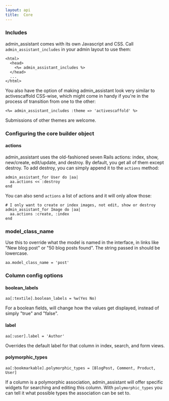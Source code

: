 ```yaml
---
layout: api
title:  Core
---
```


### Includes

admin\_assistant comes with its own Javascript and CSS. Call `admin_assistant_includes` in your admin layout to use them:

    <html>
      <head>
        <%= admin_assistant_includes %>
      </head>
      ...
    </html>

You also have the option of making admin\_assistant look very similar to activescaffold CSS-wise, which might come in handy if you're in the process of transition from one to the other:

    <%= admin_assistant_includes :theme => 'activescaffold' %>

Submissions of other themes are welcome.

### Configuring the core builder object

<a name="builder_actions"></a>
#### actions

admin\_assistant uses the old-fashioned seven Rails actions: index, show, new/create, edit/update, and destroy. By default, you get all of them except destroy. To add destroy, you can simply append it to the `actions` method:

    admin_assistant_for User do |aa|
      aa.actions << :destroy
    end

You can also send `actions` a list of actions and it will only allow those:

    # I only want to create or index images, not edit, show or destroy
    admin_assistant_for Image do |aa|
      aa.actions :create, :index
    end

### model\_class\_name

Use this to override what the model is named in the interface, in links like "New blog post" or "50 blog posts found". The string passed in should be lowercase.

    aa.model_class_name = 'post'

    
### Column config options

#### boolean\_labels

    aa[:textile].boolean_labels = %w(Yes No)

For a boolean fields, will change how the values get displayed, instead of simply "true" and "false".

#### label

    aa[:user].label = 'Author'

    
Overrides the default label for that column in index, search, and form views.

#### polymorphic\_types

    aa[:bookmarkable].polymorphic_types = [BlogPost, Comment, Product, User]    

If a column is a polymorphic association, admin\_assistant will offer specific widgets for searching and editing this column. With `polymorphic_types` you can tell it what possible types the association can be set to.


